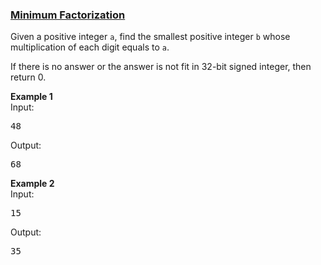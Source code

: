### [Minimum Factorization](https://leetcode.com/problems/minimum-factorization)

<p>Given a positive integer <code>a</code>, find the smallest positive integer <code>b</code> whose multiplication of each digit equals to <code>a</code>. </p>

<p>
If there is no answer or the answer is not fit in 32-bit signed integer, then return 0.</p>

<p>
<b>Example 1</b><br>
Input:
<pre>48 </pre>
Output:
<pre>68</pre>
</p>

<p>
<b>Example 2</b><br>
Input: 
<pre>15</pre>

Output:
<pre>35</pre>
</p>